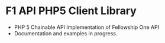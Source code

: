 
F1 API PHP5 Client Library
==========================

- PHP 5 Chainable API Implementation of Fellowship One API
- Documentation and examples in progress.
	

